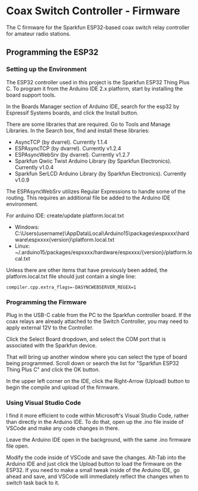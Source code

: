 # Coax Switch Controller - Firmware
The C firmware for the Sparkfun ESP32-based coax switch relay controller for amateur radio stations.

## Programming the ESP32 

### Setting up the Environment
The ESP32 controller used in this project is the Sparkfun ESP32 Thing Plus C. To program it from the Arduino IDE 2.x 
platform, start by installing the board support tools.

In the Boards Manager section of Arduino IDE, search for the esp32 by Espressif Systems boards, and click the Install 
button.

There are some libraries that are required. Go to Tools and Manage Libraries. In the Search box, find and install these
libraries:

 * AsyncTCP (by dvarrel). Currently 1.1.4
 * ESPAsyncTCP (by dvarrel). Currently v1.2.4
 * ESPAsyncWebSrv (by dvarrel). Currently v1.2.7
 * Sparkfun Qwiic Twist Arduino Library (by Sparkfun Electronics). Currently v1.0.4
 * Sparkfun SerLCD Arduino Library (by Sparkfun Electronics). Currently v1.0.9

The ESPAsyncWebSrv utilizes Regular Expressions to handle some of the routing. This requires an additional file be
added to the Arduino IDE environment.

For arduino IDE: create/update platform.local.txt
 * Windows: C:\Users\(username)\AppData\Local\Arduino15\packages\espxxxx\hardware\espxxxx\{version}\platform.local.txt
 * Linux: ~/.arduino15/packages/espxxxx/hardware/espxxxx/{version}/platform.local.txt

Unless there are other items that have previously been added, the platform.local.txt file should just contain
a single line:

```
compiler.cpp.extra_flags=-DASYNCWEBSERVER_REGEX=1
```

### Programming the Firmware
Plug in the USB-C cable from the PC to the Sparkfun controller board. If the coax relays are already attached to the
Switch Controller, you may need to apply external 12V to the Controller.

Click the Select Board dropdown, and select the COM port that is associated with the Sparkfun device.

That will bring up another window where you can select the type of board being programmed. Scroll down or search the list
for "Sparkfun ESP32 Thing Plus C" and click the OK button.

In the upper left corner on the IDE, click the Right-Arrow (Upload) button to begin the compile and upload of the firmware.

### Using Visual Studio Code
I find it more efficient to code within Microsoft's Visual Studio Code, rather than directly in the Arduino IDE. To do that,
open up the .ino file inside of VSCode and make any code changes in there.

Leave the Arduino IDE open in the background, with the same .ino firmware file open. 

Modify the code inside of VSCode and save the changes. Alt-Tab into the Arduino IDE and just click the Upload button to 
load the firmware on the ESP32. If you need to make a small tweak inside of the Arduino IDE, go ahead and save, and VSCode
will immediately reflect the changes when to switch task back to it.
